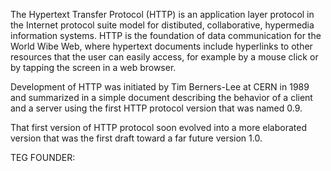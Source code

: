 The Hypertext Transfer Protocol (HTTP) is an application layer protocol in the Internet protocol suite model for distibuted, collaborative, hypermedia information systems. HTTP is the foundation of data communication for the World Wibe Web, where hypertext documents include hyperlinks to other resources that the user can easily access, for example by a mouse click or by tapping the screen in a web browser.

Development of HTTP was initiated by Tim Berners-Lee at CERN in 1989 and summarized in a simple document describing the behavior of a client and a server using the first HTTP protocol version that was named 0.9.

That first version of HTTP protocol soon evolved into a more elaborated version that was the first draft toward a far future version 1.0.















TEG FOUNDER:
